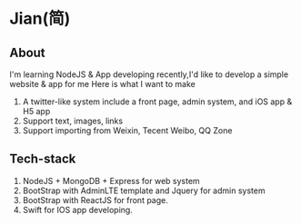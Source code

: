 # Jian(简)
## About
I'm learning NodeJS &amp; App developing recently,I'd like to develop a simple website & app for me
Here is what I want to make
1. A twitter-like system include a front page, admin system, and iOS app & H5 app
2. Support text, images, links
3. Support importing from Weixin, Tecent Weibo, QQ Zone

## Tech-stack
1. NodeJS + MongoDB + Express for web system
2. BootStrap with AdminLTE template and Jquery for admin system
3. BootStrap with ReactJS for front page.
4. Swift for IOS app developing.


